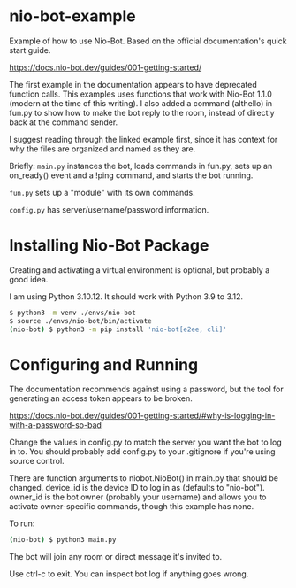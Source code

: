 # nio-bot-example
Example of how to use Nio-Bot. Based on the official documentation's quick start guide.

https://docs.nio-bot.dev/guides/001-getting-started/

The first example in the documentation appears to have deprecated function calls. This examples uses functions that work with Nio-Bot 1.1.0 (modern at the time of this writing). I also added a command (althello) in fun.py to show how to make the bot reply to the room, instead of directly back at the command sender.

I suggest reading through the linked example first, since it has context for why the files are organized and named as they are.

Briefly:
```main.py``` instances the bot, loads commands in fun.py, sets up an on_ready() event and a !ping command, and starts the bot running.

```fun.py``` sets up a "module" with its own commands.

```config.py``` has server/username/password information.

# Installing Nio-Bot Package
Creating and activating a virtual environment is optional, but probably a good idea.

I am using Python 3.10.12. It should work with Python 3.9 to 3.12.
```bash
$ python3 -m venv ./envs/nio-bot
$ source ./envs/nio-bot/bin/activate
(nio-bot) $ python3 -m pip install 'nio-bot[e2ee, cli]'
```

# Configuring and Running
The documentation recommends against using a password, but the tool for generating an access token appears to be broken.

https://docs.nio-bot.dev/guides/001-getting-started/#why-is-logging-in-with-a-password-so-bad

Change the values in config.py to match the server you want the bot to log in to. You should probably add config.py to your .gitignore if you're using source control.

There are function arguments to niobot.NioBot() in main.py that should be changed. device_id is the device ID to log in as (defaults to "nio-bot"). owner_id is the bot owner (probably your username) and allows you to activate owner-specific commands, though this example has none.

To run:
```bash
(nio-bot) $ python3 main.py
```

The bot will join any room or direct message it's invited to.

Use ctrl-c to exit. You can inspect bot.log if anything goes wrong.
